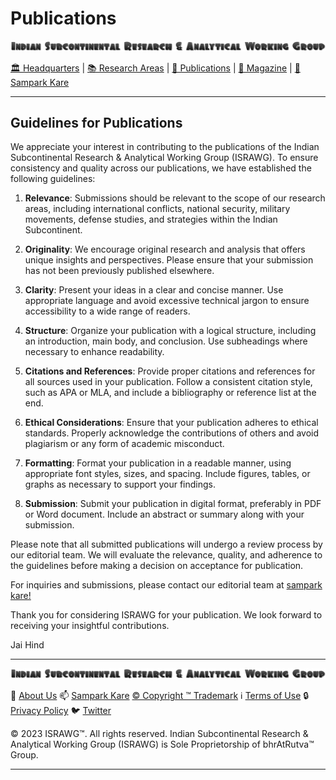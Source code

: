 # **Publications**

![ISRAWG Logo](../israwg_logo.png)

[🏛️ Headquarters](../home.md) | [📚 Research Areas](../aboutus/research.md) | [📝 Publications](../publication/publications.md) | [📰 Magazine](../magazine/magazine.md) | [📮 Sampark Kare](../aboutus/sampark.md)

___

## Guidelines for Publications

We appreciate your interest in contributing to the publications of the Indian Subcontinental Research & Analytical Working Group (ISRAWG). To ensure consistency and quality across our publications, we have established the following guidelines:

1. **Relevance**: Submissions should be relevant to the scope of our research areas, including international conflicts, national security, military movements, defense studies, and strategies within the Indian Subcontinent.

2. **Originality**: We encourage original research and analysis that offers unique insights and perspectives. Please ensure that your submission has not been previously published elsewhere.

3. **Clarity**: Present your ideas in a clear and concise manner. Use appropriate language and avoid excessive technical jargon to ensure accessibility to a wide range of readers.

4. **Structure**: Organize your publication with a logical structure, including an introduction, main body, and conclusion. Use subheadings where necessary to enhance readability.

5. **Citations and References**: Provide proper citations and references for all sources used in your publication. Follow a consistent citation style, such as APA or MLA, and include a bibliography or reference list at the end.

6. **Ethical Considerations**: Ensure that your publication adheres to ethical standards. Properly acknowledge the contributions of others and avoid plagiarism or any form of academic misconduct.

7. **Formatting**: Format your publication in a readable manner, using appropriate font styles, sizes, and spacing. Include figures, tables, or graphs as necessary to support your findings.

8. **Submission**: Submit your publication in digital format, preferably in PDF or Word document. Include an abstract or summary along with your submission.

Please note that all submitted publications will undergo a review process by our editorial team. We will evaluate the relevance, quality, and adherence to the guidelines before making a decision on acceptance for publication.

For inquiries and submissions, please contact our editorial team at [sampark kare!](../aboutus/sampark.md)

Thank you for considering ISRAWG for your publication. We look forward to receiving your insightful contributions.

Jai Hind

___

![Indian Subcontinental Research & Analytical Working Group (ISRAWG)](../israwg_logo.png)

📝 [About Us](../aboutus/about.md) 📫 [Sampark Kare](../aboutus/sampark.md) [© Copyright ™️ Trademark](../aboutus/copyright&trademark.md) ℹ️ [Terms of Use](../aboutus/termsofuse.md) 🔒 [Privacy Policy](../aboutus/privacy&policy.md) 🐦 [Twitter](https://twitter.com/israwg_)

© 2023 ISRAWG™️. All rights reserved.
Indian Subcontinental Research & Analytical Working Group (ISRAWG) is Sole Proprietorship of bhrAtRutva™️ Group.

___
